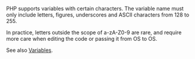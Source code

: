 PHP supports variables with certain characters. The variable name must only include letters, figures, underscores and ASCII characters from 128 to 255. 

In practice, letters outside the scope of a-zA-Z0-9 are rare, and require more care when editing the code or passing it from OS to OS. 

<?php

class 人 {
    // An actual working class in PHP.
    public function __construct() {
        echo __CLASS__;
    }
}

$people = new 人();

?>

See also [Variables](http://php.net/manual/en/language.variables.basics.php).
